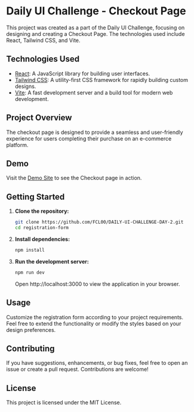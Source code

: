 # Daily UI Challenge - Checkout Page

This project was created as a part of the Daily UI Challenge, focusing on designing and creating a Checkout Page. The technologies used include React, Tailwind CSS, and Vite.

## Technologies Used

- [React](https://reactjs.org/): A JavaScript library for building user interfaces.
- [Tailwind CSS](https://tailwindcss.com/): A utility-first CSS framework for rapidly building custom designs.
- [Vite](https://vitejs.dev/): A fast development server and a build tool for modern web development.

## Project Overview

The checkout page is designed to provide a seamless and user-friendly experience for users completing their purchase on an e-commerce platform.

## Demo

Visit the [Demo Site](https://daily-ui-challenge-day-2.vercel.app) to see the Checkout page in action.

## Getting Started

1. **Clone the repository:**

   ```bash
   git clone https://github.com/FCL00/DAILY-UI-CHALLENGE-DAY-2.git
   cd registration-form

   ```

2. **Install dependencies:**

   ```bash
   npm install

   ```

3. **Run the development server:**

   ```bash
   npm run dev

   ```

   Open http://localhost:3000 to view the application in your browser.

## Usage

Customize the registration form according to your project requirements. Feel free to extend the functionality or modify the styles based on your design preferences.

## Contributing

If you have suggestions, enhancements, or bug fixes, feel free to open an issue or create a pull request. Contributions are welcome!

## License

This project is licensed under the MIT License.
